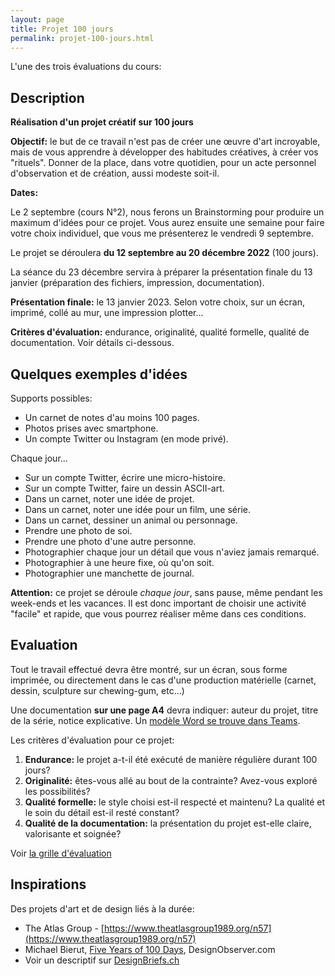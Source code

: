 ```yaml
---
layout: page
title: Projet 100 jours
permalink: projet-100-jours.html
---
```


L'une des trois évaluations du cours:

## Description

**Réalisation d'un projet créatif sur 100 jours**  

**Objectif:** le but de ce travail n'est pas de créer une œuvre d'art incroyable, mais de vous apprendre à développer des habitudes créatives, à créer vos "rituels". Donner de la place, dans votre quotidien, pour un acte personnel d'observation et de création, aussi modeste soit-il.

**Dates:**

Le 2 septembre (cours N°2), nous ferons un Brainstorming pour produire un maximum d'idées pour ce projet. Vous aurez ensuite une semaine pour faire votre choix individuel, que vous me présenterez le vendredi 9 septembre.

Le projet se déroulera **du 12 septembre au 20 décembre 2022** (100 jours).

La séance du 23 décembre servira à préparer la présentation finale du 13 janvier (préparation des fichiers, impression, documentation).

**Présentation finale:** le 13 janvier 2023. Selon votre choix, sur un écran, imprimé, collé au mur, une impression plotter...

**Critères d'évaluation:** endurance, originalité, qualité formelle, qualité de documentation. Voir détails ci-dessous.

## Quelques exemples d'idées 

Supports possibles:

- Un carnet de notes d'au moins 100 pages.
- Photos prises avec smartphone.
- Un compte Twitter ou Instagram (en mode privé).

Chaque jour...

- Sur un compte Twitter, écrire une micro-histoire.
- Sur un compte Twitter, faire un dessin ASCII-art.
- Dans un carnet, noter une idée de projet.
- Dans un carnet, noter une idée pour un film, une série.
- Dans un carnet, dessiner un animal ou personnage.
- Prendre une photo de soi.
- Prendre une photo d'une autre personne.
- Photographier chaque jour un détail que vous n'aviez jamais remarqué.
- Photographier à une heure fixe, où qu'on soit.
- Photographier une manchette de journal.

**Attention:** ce projet se déroule *chaque jour*, sans pause, même pendant les week-ends et les vacances. Il est donc important de choisir une activité "facile" et rapide, que vous pourrez réaliser même dans ces conditions.

## Evaluation

Tout le travail effectué devra être montré, sur un écran, sous forme imprimée, ou directement dans le cas d'une production matérielle (carnet, dessin, sculpture sur chewing-gum, etc...)

Une documentation **sur une page A4** devra indiquer: auteur du projet, titre de la série, notice explicative. Un [modèle Word se trouve dans Teams](https://eduvaud.sharepoint.com/:w:/s/ERACOM_ID422_Teams/EYoiqv2gIJFHnEd3M-KBSFsBjQjrafAxtRzNRQfwFrXfDw?e=JCNUBI).

Les critères d'évaluation pour ce projet:

1. **Endurance:** le projet a-t-il été exécuté de manière régulière durant 100 jours?
2. **Originalité:** êtes-vous allé au bout de la contrainte? Avez-vous exploré les possibilités?
3. **Qualité formelle:** le style choisi est-il respecté et maintenu? La qualité et le soin du détail est-il resté constant?
4. **Qualité de la documentation:** la présentation du projet est-elle claire, valorisante et soignée?

Voir [la grille d'évaluation](Evaluations/Evaluation-100jours.xlsx)

## Inspirations

Des projets d'art et de design liés à la durée:

- The Atlas Group - [https://www.theatlasgroup1989.org/n57](https://www.theatlasgroup1989.org/n57)
- Michael Bierut, [Five Years of 100 Days](https://designobserver.com/feature/five-years-of-100-days/24678), DesignObserver.com
- Voir un descriptif sur [DesignBriefs.ch](https://designbriefs.ch/100-day-project/)
